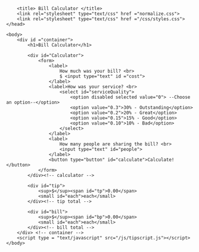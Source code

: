 <!DOCTYPE html>
<html lang="en">
	<head>
		<link href="https://fonts.googleapis.com/css?family=Lacquer|Pacifico|Patrick+Hand|Raleway&display=swap" rel="stylesheet">

		<title> Bill Calculator </title>
		<link rel="stylesheet" type="text/css" href ="normalize.css">
		<link rel="stylesheet" type="text/css" href ="/css/styles.css">
	</head>

	<body>
		<div id ="container">
			<h1>Bill Calculator</h1>

			<div id="Calculator">
				<form>
					<label>
						How much was your bill? <br>
						$ <input type="text" id ="cost">
					</label>
					<label>How was your service? <br>
						<select id="serviceQuality">
							<option disabled selected value="0"> --Choose an option--</option>
							<option value="0.3">30% - Outstanding</option>
							<option value="0.2">20% - Great</option>
							<option value="0.15">15% - Good</option>
							<option value="0.10">10% - Bad</option>
						</select>
					</label>
					<label>
						How many people are sharing the bill? <br>
						<input type="text" id="people">
					</label>
					<button type="button" id="calculate">Calculate!</button>
				</form>
			</div><!-- calculator --> 

			<div id="tip">
				<sup>$</sup><span id="tp">0.00</span>
				<small id="each">each</small>
			</div><!-- tip total -->

			<div id="bill">
				<sup>$</sup><span id="bp">0.00</span>
				<small id="each">each</small>
			</div><!-- bill total -->
		</div> <!-- container --> 
		<script type = "text/javascript" src="/js/tipscript.js"></script>
	</body>
</html>
